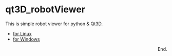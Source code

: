 qt3D_robotViewer
===

This is simple robot viewer for python & Qt3D.  

- [for Linux](doc/README_for_Linux_JP.md)  
- [for Windows](doc/README_for_Win10_JP.md)  


<div align="right"> End. </div>

